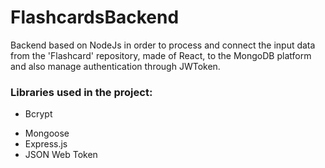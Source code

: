 # FlashcardsBackend

Backend based on NodeJs in order to process and connect the input data from the 'Flashcard' repository, made of React, to the MongoDB platform and also manage authentication through JWToken.

### Libraries used in the project:
* Bcrypt
- Mongoose
- Express.js
- JSON Web Token
